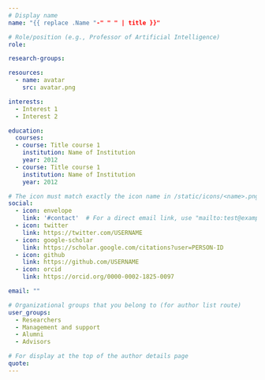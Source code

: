 ```yaml
---
# Display name
name: "{{ replace .Name "-" " " | title }}"

# Role/position (e.g., Professor of Artificial Intelligence)
role:

research-groups:

resources:
  - name: avatar
    src: avatar.png

interests:
  - Interest 1
  - Interest 2

education:
  courses:
  - course: Title course 1
    institution: Name of Institution
    year: 2012
  - course: Title course 1
    institution: Name of Institution
    year: 2012

# The icon must match exactly the icon name in /static/icons/<name>.png
social:
  - icon: envelope
    link: '#contact'  # For a direct email link, use "mailto:test@example.org".
  - icon: twitter
    link: https://twitter.com/USERNAME
  - icon: google-scholar
    link: https://scholar.google.com/citations?user=PERSON-ID
  - icon: github
    link: https://github.com/USERNAME
  - icon: orcid
    link: https://orcid.org/0000-0002-1825-0097

email: ""

# Organizational groups that you belong to (for author list route)
user_groups:
  - Researchers
  - Management and support
  - Alumni
  - Advisors

# For display at the top of the author details page
quote:
---
```

